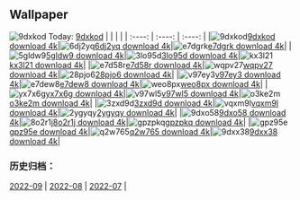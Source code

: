 ## Wallpaper
![9dxkod](https://w.wallhaven.cc/full/9d/wallhaven-9dxkod.jpg) Today: [9dxkod](https://th.wallhaven.cc/small/9d/9dxkod.jpg)
|      |      |      |
| :----: | :----: | :----: |
|![9dxkod](https://th.wallhaven.cc/small/9d/9dxkod.jpg)[9dxkod download 4k](https://wallhaven.cc/w/9dxkod)|![6dj2yq](https://th.wallhaven.cc/small/6d/6dj2yq.jpg)[6dj2yq download 4k](https://wallhaven.cc/w/6dj2yq)|![e7dgrk](https://th.wallhaven.cc/small/e7/e7dgrk.jpg)[e7dgrk download 4k](https://wallhaven.cc/w/e7dgrk)|
|![5gldw9](https://th.wallhaven.cc/small/5g/5gldw9.jpg)[5gldw9 download 4k](https://wallhaven.cc/w/5gldw9)|![3lo95d](https://th.wallhaven.cc/small/3l/3lo95d.jpg)[3lo95d download 4k](https://wallhaven.cc/w/3lo95d)|![kx3l21](https://th.wallhaven.cc/small/kx/kx3l21.jpg)[kx3l21 download 4k](https://wallhaven.cc/w/kx3l21)|
|![e7d58r](https://th.wallhaven.cc/small/e7/e7d58r.jpg)[e7d58r download 4k](https://wallhaven.cc/w/e7d58r)|![wqpv27](https://th.wallhaven.cc/small/wq/wqpv27.jpg)[wqpv27 download 4k](https://wallhaven.cc/w/wqpv27)|![28pjo6](https://th.wallhaven.cc/small/28/28pjo6.jpg)[28pjo6 download 4k](https://wallhaven.cc/w/28pjo6)|
|![v97ey3](https://th.wallhaven.cc/small/v9/v97ey3.jpg)[v97ey3 download 4k](https://wallhaven.cc/w/v97ey3)|![e7dew8](https://th.wallhaven.cc/small/e7/e7dew8.jpg)[e7dew8 download 4k](https://wallhaven.cc/w/e7dew8)|![weo8px](https://th.wallhaven.cc/small/we/weo8px.jpg)[weo8px download 4k](https://wallhaven.cc/w/weo8px)|
|![yx7x6g](https://th.wallhaven.cc/small/yx/yx7x6g.jpg)[yx7x6g download 4k](https://wallhaven.cc/w/yx7x6g)|![v97wl5](https://th.wallhaven.cc/small/v9/v97wl5.jpg)[v97wl5 download 4k](https://wallhaven.cc/w/v97wl5)|![o3ke2m](https://th.wallhaven.cc/small/o3/o3ke2m.jpg)[o3ke2m download 4k](https://wallhaven.cc/w/o3ke2m)|
|![3zxd9d](https://th.wallhaven.cc/small/3z/3zxd9d.jpg)[3zxd9d download 4k](https://wallhaven.cc/w/3zxd9d)|![vqxm9l](https://th.wallhaven.cc/small/vq/vqxm9l.jpg)[vqxm9l download 4k](https://wallhaven.cc/w/vqxm9l)|![2ygyqy](https://th.wallhaven.cc/small/2y/2ygyqy.jpg)[2ygyqy download 4k](https://wallhaven.cc/w/2ygyqy)|
|![9dxo58](https://th.wallhaven.cc/small/9d/9dxo58.jpg)[9dxo58 download 4k](https://wallhaven.cc/w/9dxo58)|![8o2r1j](https://th.wallhaven.cc/small/8o/8o2r1j.jpg)[8o2r1j download 4k](https://wallhaven.cc/w/8o2r1j)|![gpzpkq](https://th.wallhaven.cc/small/gp/gpzpkq.jpg)[gpzpkq download 4k](https://wallhaven.cc/w/gpzpkq)|
|![gpz95e](https://th.wallhaven.cc/small/gp/gpz95e.jpg)[gpz95e download 4k](https://wallhaven.cc/w/gpz95e)|![q2w765](https://th.wallhaven.cc/small/q2/q2w765.jpg)[q2w765 download 4k](https://wallhaven.cc/w/q2w765)|![9dxx38](https://th.wallhaven.cc/small/9d/9dxx38.jpg)[9dxx38 download 4k](https://wallhaven.cc/w/9dxx38)|

### 历史归档：
[2022-09](https://github.com/april-projects/april-wallpaper/tree/main/picture/2022-09/) | [2022-08](https://github.com/april-projects/april-wallpaper/tree/main/picture/2022-08/) | [2022-07](https://github.com/april-projects/april-wallpaper/tree/main/picture/2022-07/) | 